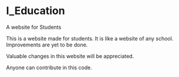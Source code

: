 # I_Education
A website for Students

This is a website made for students. It is like a website of any school. Improvements are yet to be done.

Valuable changes in this website will be appreciated.

Anyone can contribute in this code. 
